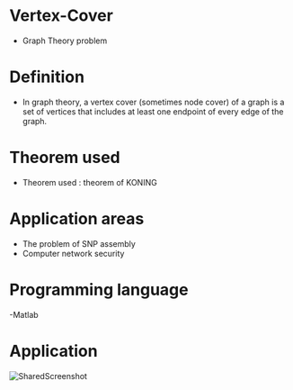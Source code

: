 # Vertex-Cover
- Graph Theory problem

# Definition 
- In graph theory, a vertex cover (sometimes node cover) of a graph is a set of vertices that includes at least one endpoint of every edge of the graph.

# Theorem used
- Theorem used : theorem of KONING

# Application areas
- The problem of SNP assembly
- Computer network security

# Programming language
-Matlab

# Application 

![SharedScreenshot](https://user-images.githubusercontent.com/76617981/193511530-e0512de0-67e0-4ced-aeec-883fc8836e44.jpg)
